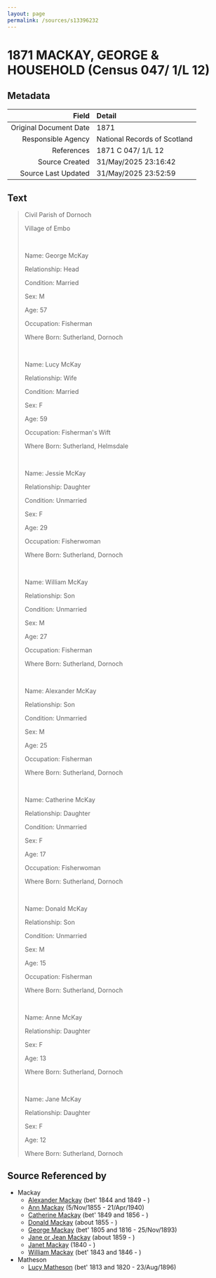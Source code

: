 ```yaml
---
layout: page
permalink: /sources/s13396232
---
```


# 1871 MACKAY, GEORGE & HOUSEHOLD (Census 047/ 1/L 12)

## Metadata

Field | Detail
---:|:---
Original Document Date | 1871
Responsible Agency | National Records of Scotland
References | 1871 C 047/ 1/L 12
Source Created | 31/May/2025 23:16:42
Source Last Updated | 31/May/2025 23:52:59

## Text

> Civil Parish of Dornoch
>
> Village of Embo
>
> <br/>
>
> Name: George McKay
>
> Relationship: Head
>
> Condition: Married
>
> Sex: M
>
> Age: 57
>
> Occupation: Fisherman
>
> Where Born: Sutherland, Dornoch
>
> <br/>
>
> Name: Lucy McKay
>
> Relationship: Wife
>
> Condition: Married
>
> Sex: F
>
> Age: 59
>
> Occupation: Fisherman's Wift
>
> Where Born: Sutherland, Helmsdale
>
> <br/>
>
> Name: Jessie McKay
>
> Relationship: Daughter
>
> Condition: Unmarried
>
> Sex: F
>
> Age: 29
>
> Occupation: Fisherwoman
>
> Where Born: Sutherland, Dornoch
>
> <br/>
>
> Name: William McKay
>
> Relationship: Son
>
> Condition: Unmarried
>
> Sex: M
>
> Age: 27
>
> Occupation: Fisherman
>
> Where Born: Sutherland, Dornoch
>
> <br/>
>
> Name: Alexander McKay
>
> Relationship: Son
>
> Condition: Unmarried
>
> Sex: M
>
> Age: 25
>
> Occupation: Fisherman
>
> Where Born: Sutherland, Dornoch
>
> <br/>
>
> Name: Catherine McKay
>
> Relationship: Daughter
>
> Condition: Unmarried
>
> Sex: F
>
> Age: 17
>
> Occupation: Fisherwoman
>
> Where Born: Sutherland, Dornoch
>
> <br/>
>
> Name: Donald McKay
>
> Relationship: Son
>
> Condition: Unmarried
>
> Sex: M
>
> Age: 15
>
> Occupation: Fisherman
>
> Where Born: Sutherland, Dornoch
>
> <br/>
>
> Name: Anne McKay
>
> Relationship: Daughter
>
> Sex: F
>
> Age: 13
>
> Where Born: Sutherland, Dornoch
>
> <br/>
>
> Name: Jane McKay
>
> Relationship: Daughter
>
> Sex: F
>
> Age: 12
>
> Where Born: Sutherland, Dornoch
>

## Source Referenced by

* Mackay
  * [Alexander Mackay](../people/@2381836@-alexander-mackay-b1844~1849-d.md) (bet' 1844 and 1849 - )
  * [Ann Mackay](../people/@74868546@-ann-mackay-b1855-11-5-d1940-4-21.md) (5/Nov/1855 - 21/Apr/1940)
  * [Catherine Mackay](../people/@26872816@-catherine-mackay-b1849~1856-d.md) (bet' 1849 and 1856 - )
  * [Donald Mackay](../people/@32633938@-donald-mackay-b1855-d.md) (about 1855 - )
  * [George Mackay](../people/@33764614@-george-mackay-b1805~1816-d1893-11-25.md) (bet' 1805 and 1816 - 25/Nov/1893)
  * [Jane or Jean Mackay](../people/@4172390@-jane-or-jean-mackay-b1859-d.md) (about 1859 - )
  * [Janet Mackay](../people/@42213240@-janet-mackay-b1840-d.md) (1840 - )
  * [William Mackay](../people/@99871003@-william-mackay-b1843~1846-d.md) (bet' 1843 and 1846 - )
* Matheson
  * [Lucy Matheson](../people/@67811996@-lucy-matheson-b1813~1820-d1896-8-23.md) (bet' 1813 and 1820 - 23/Aug/1896)
